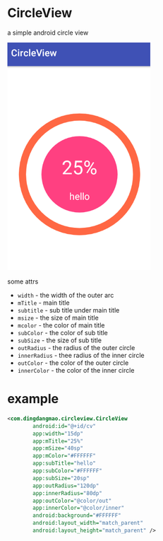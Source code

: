 # CircleView
a simple android circle view


![CircleView](/snap/demo.PNG)


some attrs

* `width` - the width of the outer arc
* `mTitle` - main title
* `subtitle` - sub title under main title
* `msize` - the size of main title
* `mcolor` - the color of main title
* `subColor` - the color of sub title
* `subSize` - the size of sub title
* `outRadius` - the radius of the outer circle
* `innerRadius` - thee radius of the inner circle
* `outColor` - the color of the outer circle
* `innerColor` - the color of the inner circle


# example

```xml
<com.dingdangmao.circleview.CircleView
        android:id="@+id/cv"
        app:width="15dp"
        app:mTitle="25%"
        app:mSize="40sp"
        app:mColor="#FFFFFF"
        app:subTitle="hello"
        app:subColor="#FFFFFF"
        app:subSize="20sp"
        app:outRadius="120dp"
        app:innerRadius="80dp"
        app:outColor="@color/out"
        app:innerColor="@color/inner"
        android:background="#FFFFFF"
        android:layout_width="match_parent"
        android:layout_height="match_parent" />
```






